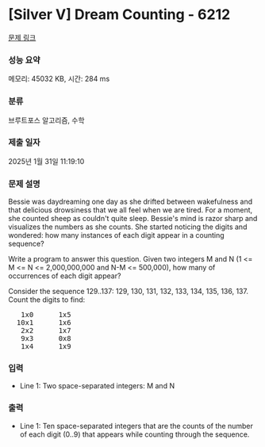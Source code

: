 # [Silver V] Dream Counting - 6212 

[문제 링크](https://www.acmicpc.net/problem/6212) 

### 성능 요약

메모리: 45032 KB, 시간: 284 ms

### 분류

브루트포스 알고리즘, 수학

### 제출 일자

2025년 1월 31일 11:19:10

### 문제 설명

<p>Bessie was daydreaming one day as she drifted between wakefulness and that delicious drowsiness that we all feel when we are tired. For a moment, she counted sheep as couldn't quite sleep. Bessie's mind is razor sharp and visualizes the numbers as she counts. She started noticing the digits and wondered: how many instances of each digit appear in a counting sequence?</p>

<p>Write a program to answer this question. Given two integers M and N (1 <= M <= N <= 2,000,000,000 and N-M <= 500,000), how many of occurrences of each digit appear?</p>

<p>Consider the sequence 129..137: 129, 130, 131, 132, 133, 134, 135, 136, 137. Count the digits to find:</p>

<pre>   1x0      1x5
  10x1      1x6
   2x2      1x7
   9x3      0x8
   1x4      1x9</pre>

### 입력 

 <ul>
	<li>Line 1: Two space-separated integers: M and N</li>
</ul>

### 출력 

 <ul>
	<li>Line 1: Ten space-separated integers that are the counts of the number of each digit (0..9) that appears while counting through the sequence.</li>
</ul>

